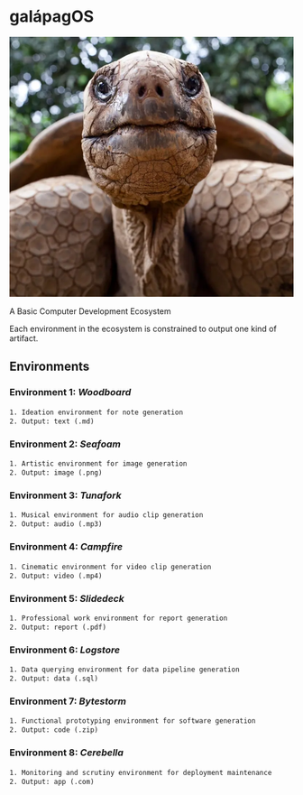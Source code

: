 # galápagOS

![galápago](assets/galapago.png)

A Basic Computer Development Ecosystem

Each environment in the ecosystem is constrained to output one kind of artifact.

## Environments

### Environment 1: ***Woodboard***
	1. Ideation environment for note generation
	2. Output: text (.md)

### Environment 2: ***Seafoam***
	1. Artistic environment for image generation
	2. Output: image (.png)

### Environment 3: ***Tunafork***
	1. Musical environment for audio clip generation
	2. Output: audio (.mp3)

### Environment 4: ***Campfire***
	1. Cinematic environment for video clip generation
	2. Output: video (.mp4)

### Environment 5: ***Slidedeck***
	1. Professional work environment for report generation
	2. Output: report (.pdf)

### Environment 6: ***Logstore***
	1. Data querying environment for data pipeline generation
	2. Output: data (.sql)

### Environment 7: ***Bytestorm***
	1. Functional prototyping environment for software generation
	2. Output: code (.zip)

### Environment 8: ***Cerebella***
	1. Monitoring and scrutiny environment for deployment maintenance
	2. Output: app (.com)
